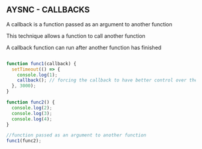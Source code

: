## AYSNC - CALLBACKS

   A callback is a function passed as an argument to another function

   This technique allows a function to call another function

   A callback function can run after another function has finished

``` javascript

function func1(callback) {
  setTimeout(() => {
    console.log(1);
    callback(); // forcing the callback to have better control over the sequence
  }, 3000);
}

function func2() {
  console.log(2);
  console.log(3);
  console.log(4);
}

//function passed as an argument to another function
func1(func2);

```